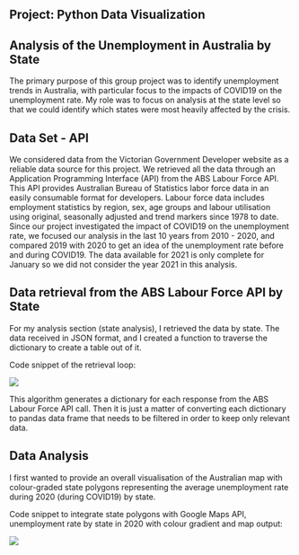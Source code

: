## Project: Python Data Visualization
## Analysis of the Unemployment in Australia by State

The primary purpose of this group project was to identify unemployment trends in Australia, with particular focus to the impacts of COVID19 on the unemployment rate. My role was to focus on analysis at the state level so that we could identify which states were most heavily affected by the crisis. 

## Data Set - API

We considered data from the Victorian Government Developer website as a reliable data source for this project. We retrieved all the data through an Application Programming Interface (API) from the ABS Labour Force API. This API provides Australian Bureau of Statistics labor force data in an easily consumable format for developers. Labour force data includes employment statistics by region, sex, age groups and labour utilisation using original, seasonally adjusted and trend markers since 1978 to date. Since our project investigated the impact of COVID19 on the unemployment rate, we focused our analysis in the last 10 years from 2010 - 2020, and compared 2019 with 2020 to get an idea of the unemployment rate before and during COVID19. The data available for 2021 is only complete for January so we did not consider the year 2021 in this analysis.

## Data retrieval from the ABS Labour Force API by State

For my analysis section (state analysis), I retrieved the data by state. The data received in JSON format, and I created a function to traverse the dictionary to create a table out of it.

Code snippet of the retrieval loop:

![](https://user-images.githubusercontent.com/77761497/114501585-9d569e80-9c6d-11eb-98de-f0e5704f85f8.png)

This algorithm generates a dictionary for each response from the ABS Labour Force API call. Then it is just a matter of converting each dictionary to pandas data frame that needs to be filtered in order to keep only relevant data.

## Data Analysis 

I first wanted to provide an overall visualisation of the Australian map with colour-graded state polygons representing the average unemployment rate during 2020 (during COVID19) by state. 

Code snippet to integrate state polygons with Google Maps API, unemployment rate by state in 2020 with colour gradient and map output:

![](https://user-images.githubusercontent.com/77761497/114503366-86fe1200-9c70-11eb-9566-82efb74cc008.png)
